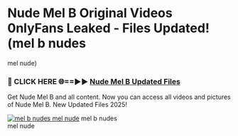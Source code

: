 # Nude Mel B Original Videos 0nlyFans Leaked - Files Updated! (mel b nudes<br>
mel nude)

<h3>🔴 CLICK HERE 🌐==►► <a href="https://tinyurl.com/2p9ay9w9" rel="nofollow">Nude Mel B Updated Files</a></h3>

Get Nude Mel B and all content. Now you can access all videos and pictures of Nude Mel B. New Updated Files 2025!

[![mel b nudes<br>
mel nude](https://i.imgur.com/KQgVmj3.gif)](https://tinyurl.com/2p9ay9w9)
mel b nudes<br>
mel nude